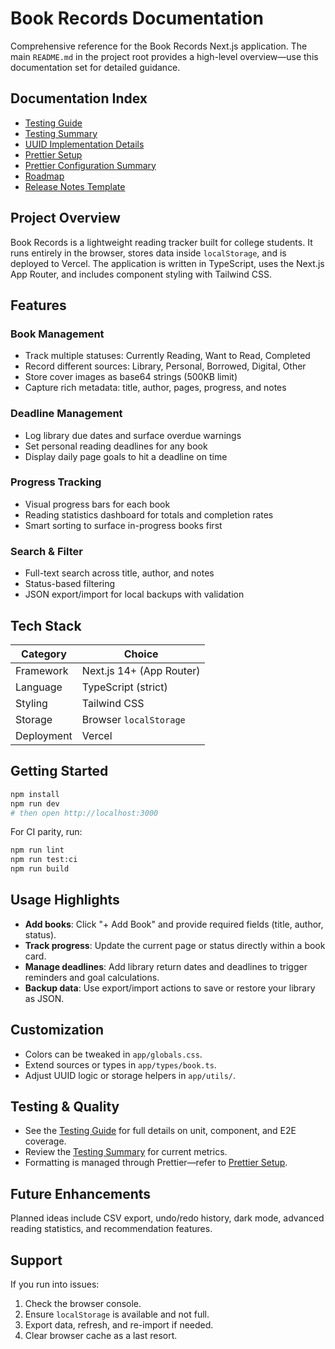 # Book Records Documentation

Comprehensive reference for the Book Records Next.js application. The main `README.md` in the project root provides a high-level overview—use this documentation set for detailed guidance.

## Documentation Index

- [Testing Guide](./TESTING.md)
- [Testing Summary](./TEST-SUMMARY.md)
- [UUID Implementation Details](./UUID_IMPLEMENTATION.md)
- [Prettier Setup](./PRETTIER_SETUP.md)
- [Prettier Configuration Summary](./PRETTIER_SUMMARY.md)
- [Roadmap](./ROADMAP.md)
- [Release Notes Template](./RELEASE_TEMPLATE.md)

## Project Overview

Book Records is a lightweight reading tracker built for college students. It runs entirely in the browser, stores data inside `localStorage`, and is deployed to Vercel. The application is written in TypeScript, uses the Next.js App Router, and includes component styling with Tailwind CSS.

## Features

### Book Management

- Track multiple statuses: Currently Reading, Want to Read, Completed
- Record different sources: Library, Personal, Borrowed, Digital, Other
- Store cover images as base64 strings (500KB limit)
- Capture rich metadata: title, author, pages, progress, and notes

### Deadline Management

- Log library due dates and surface overdue warnings
- Set personal reading deadlines for any book
- Display daily page goals to hit a deadline on time

### Progress Tracking

- Visual progress bars for each book
- Reading statistics dashboard for totals and completion rates
- Smart sorting to surface in-progress books first

### Search & Filter

- Full-text search across title, author, and notes
- Status-based filtering
- JSON export/import for local backups with validation

## Tech Stack

| Category   | Choice                   |
| ---------- | ------------------------ |
| Framework  | Next.js 14+ (App Router) |
| Language   | TypeScript (strict)      |
| Styling    | Tailwind CSS             |
| Storage    | Browser `localStorage`   |
| Deployment | Vercel                   |

## Getting Started

```bash
npm install
npm run dev
# then open http://localhost:3000
```

For CI parity, run:

```bash
npm run lint
npm run test:ci
npm run build
```

## Usage Highlights

- **Add books**: Click "+ Add Book" and provide required fields (title, author, status).
- **Track progress**: Update the current page or status directly within a book card.
- **Manage deadlines**: Add library return dates and deadlines to trigger reminders and goal calculations.
- **Backup data**: Use export/import actions to save or restore your library as JSON.

## Customization

- Colors can be tweaked in `app/globals.css`.
- Extend sources or types in `app/types/book.ts`.
- Adjust UUID logic or storage helpers in `app/utils/`.

## Testing & Quality

- See the [Testing Guide](./TESTING.md) for full details on unit, component, and E2E coverage.
- Review the [Testing Summary](./TEST-SUMMARY.md) for current metrics.
- Formatting is managed through Prettier—refer to [Prettier Setup](./PRETTIER_SETUP.md).

## Future Enhancements

Planned ideas include CSV export, undo/redo history, dark mode, advanced reading statistics, and recommendation features.

## Support

If you run into issues:

1. Check the browser console.
2. Ensure `localStorage` is available and not full.
3. Export data, refresh, and re-import if needed.
4. Clear browser cache as a last resort.
